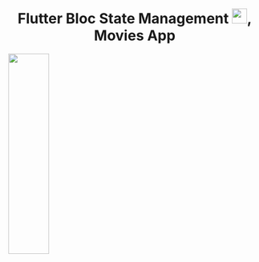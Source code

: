 <h1 align="center" style = "">Flutter Bloc State Management <img src="https://raw.githubusercontent.com/MartinHeinz/MartinHeinz/master/wave.gif" width="30px">, Movies App</h1>

<a href="#"><img width="40%" height="400px" src="https://github.com/user-attachments/assets/45e82b51-0fb9-4106-9e61-96a095138bd3"/></a>
